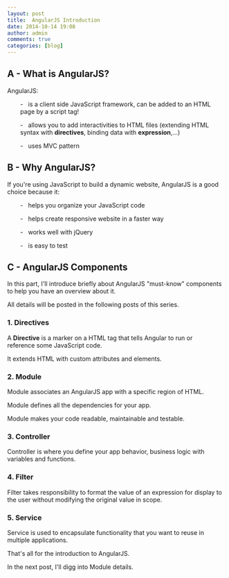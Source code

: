 ```yaml
---
layout: post
title:  AngularJS Introduction
date: 2014-10-14 19:08
author: admin
comments: true
categories: [blog]
---
```


<h2>A - What is AngularJS?</h2>
AngularJS:
<p style="padding-left: 30px;">-   is a client side JavaScript framework, can be added to an HTML page by a script tag!</p>
<p style="padding-left: 30px;">-   allows you to add interactivities to HTML files (extending HTML syntax with <strong>directives</strong>, binding data with <strong>expression</strong>,...)</p>
<p style="padding-left: 30px;">-   uses MVC pattern</p>
<!--more-->
<h2>B - Why AngularJS?</h2>
If you're using JavaScript to build a dynamic website, AngularJS is a good choice because it:
<p style="padding-left: 30px;">-   helps you organize your JavaScript code</p>
<p style="padding-left: 30px;">-   helps create responsive website in a faster way</p>
<p style="padding-left: 30px;">-   works well with jQuery</p>
<p style="padding-left: 30px;">-   is easy to test</p>

<h2>C - AngularJS Components</h2>
In this part, I'll introduce briefly about AngularJS "must-know" components to help you have an overview about it.

All details will be posted in the following posts of this series.
<h3>1. Directives</h3>
A <strong>Directive</strong> is a marker on a HTML tag that tells Angular to run or reference some JavaScript code.

It extends HTML with custom attributes and elements.
<h3>2. Module</h3>
Module associates an AngularJS app with a specific region of HTML.

Module defines all the dependencies for your app.

Module makes your code readable, maintainable and testable.
<h3>3. Controller</h3>
Controller is where you define your app behavior, business logic with variables and functions.
<h3>4. Filter</h3>
Filter takes responsibility to format the value of an expression for display to the user without modifying the original value in scope.
<h3>5. Service</h3>
Service is used to encapsulate functionality that you want to reuse in multiple applications.

That's all for the introduction to AngularJS.

In the next post, I'll digg into Module details.
